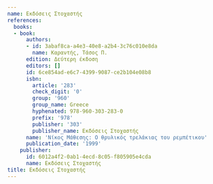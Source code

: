 ```yaml
---
name: Εκδόσεις Στοχαστής
references:
  books:
  - book:
      authors:
      - id: 3abaf8ca-a4e3-40e8-a2b4-3c76c010e8da
        name: Καραντής, Τάσος Π.
      edition: Δεύτερη έκδοση
      editors: []
      id: 6ce854ad-e6c7-4399-9087-ce2b104e08b8
      isbn:
        article: '283'
        check_digit: '0'
        group: '960'
        group_name: Greece
        hyphenated: 978-960-303-283-0
        prefix: '978'
        publisher: '303'
        publisher_name: Εκδόσεις Στοχαστής
      name: 'Νίκος Μάθεσης: Ο θρυλικός τρελάκιας του ρεμπέτικου'
      publication_date: '1999'
    publisher:
      id: 6012a4f2-0ab1-4ecd-8c05-f805905e4cda
      name: Εκδόσεις Στοχαστής
title: Εκδόσεις Στοχαστής
---
```


